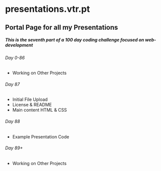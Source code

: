 # presentations.vtr.pt
## Portal Page for all my Presentations

##### This is the seventh part of a 100 day coding challenge focused on web-development

###### Day 0-86
- Working on Other Projects

###### Day 87
- Initial File Upload
- License & README
- Main content HTML & CSS

###### Day 88
- Example Presentation Code

###### Day 89+
- Working on Other Projects
